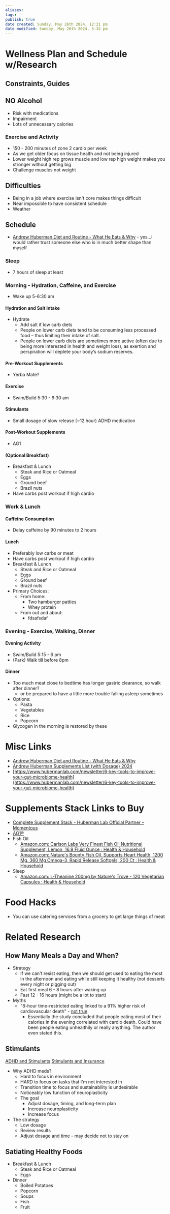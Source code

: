 ```yaml
---
aliases: 
tags: 
publish: true
date created: Sunday, May 26th 2024, 12:21 pm
date modified: Sunday, May 26th 2024, 5:32 pm
---
```


# Wellness Plan and Schedule w/Research
## Constraints, Guides
## NO Alcohol
- Risk with medications
- Impairment
- Lots of unnecessary calories
### Exercise and Activity
- 150 - 200 minutes of zone 2 cardio per week
- As we get older focus on tissue health and not being injured
- Lower weight high rep grows muscle and low rep high weight makes you stronger without getting big
- Challenge muscles not weight
## Difficulties
- Being in a job where exercise isn't core makes things difficult
- Near impossible to have consistent schedule
- Weather
## Schedule
- [Andrew Huberman Diet and Routine - What He Eats & Why](https://fastlifehacks.com/andrew-huberman-diet-and-routine/) - yes...I would rather trust someone else who is in much better shape than myself
### Sleep
- 7 hours of sleep at least
### Morning - Hydration, Caffeine, and Exercise
- Wake up 5-6:30 am
#### Hydration and Salt Intake
- Hydrate 
	- Add salt if low carb diets
	- People on lower carb diets tend to be consuming less processed food – thus limiting their intake of salt.
	- People on lower carb diets are sometimes more active (often due to being more interested in health and weight loss), as exertion and perspiration will deplete your body’s sodium reserves.
#### Pre-Workout Supplements
- Yerba Mate?
#### Exercise
- Swim/Build 5:30 - 6:30 am
#### Stimulants
- Small dosage of slow release (~12 hour) ADHD medication
#### Post-Workout Supplements
- AG1
#### (Optional Breakfast) 
- Breakfast & Lunch
    - Steak and Rice or Oatmeal
    - Eggs
    - Ground beef
    - Brazil nuts
- Have carbs post workout if high cardio
### Work & Lunch
#### Caffeine Consumption
- Delay caffeine by 90 minutes to 2 hours
#### Lunch
- Preferably low carbs or meat
- Have carbs post workout if high cardio
- Breakfast & Lunch
    - Steak and Rice or Oatmeal
    - Eggs
    - Ground beef
    - Brazil nuts
- Primary Choices:
	- From home:
		- Two hamburger patties
		- Whey protein
	- From out and about:
		- fdsafsdaf
### Evening - Exercise, Walking, Dinner
#### Evening Activity
- Swim/Build 5:15 - 6 pm
- (Park) Walk till before 8pm
#### Dinner
- Too much meat close to bedtime has longer gastric clearance, so walk after dinner?
	- or be prepared to have a little more trouble falling asleep sometimes 
- Options:
	- Pasta
	- Vegetables
	- Rice
	- Popcorn
- Glycogen in the morning is restored by these

# Misc Links
- [Andrew Huberman Diet and Routine - What He Eats & Why](https://fastlifehacks.com/andrew-huberman-diet-and-routine/)
- [Andrew Huberman Supplements List (with Dosage) 2024](https://fastlifehacks.com/andrew-huberman-supplements-list/)
- [https://www.hubermanlab.com/newsletter/6-key-tools-to-improve-your-gut-microbiome-health](https://www.hubermanlab.com/newsletter/6-key-tools-to-improve-your-gut-microbiome-health)
# Supplements Stack Links to Buy
- [Complete Supplement Stack - Huberman Lab Official Partner – Momentous](https://www.livemomentous.com/products/full-huberman-product-stack)
- [AG1®](https://drinkag1.com/) 
- Fish Oil
	- [Amazon.com: Carlson Labs Very Finest Fish Oil Nutritional Supplement, Lemon, 16.9 Fluid Ounce : Health & Household](https://www.amazon.com/Carlson-Finest-Nutritional-Supplement-Lemon/dp/B016K68N2Y) 
	- [Amazon.com: Nature's Bounty Fish Oil, Supports Heart Health, 1200 Mg, 360 Mg Omega-3, Rapid Release Softgels, 200 Ct : Health & Household](https://www.amazon.com/Natures-Bounty-Supplement-Supporting-Cardiovascular/dp/B000NPYY04)
- Sleep
	- [Amazon.com: L-Theanine 200mg by Nature's Trove - 120 Vegetarian Capsules : Health & Household](https://www.amazon.com/L-Theanine-200mg-Natures-Trove-Vegetarian/dp/B01D1YQBOK) 
# Food Hacks
- You can use catering services from a grocery to get large things of meat
# Related Research
## How Many Meals a Day and When?
- Strategy
	- If we can't resist eating, then we should get used to eating the most in the afternoon and eating while still keeping it healthy (not desserts every night or pigging out)
	- Eat first meal 6 - 8 hours after waking up
	- Fast 12 - 16 hours (might be a lot to start)
- Myths
	- "8-hour time-restricted eating linked to a 91% higher risk of cardiovascular death" - [not true](https://www.youtube.com/watch?v=GspirekMLqg&t=40s)
		- Essentially the study concluded that people eating most of their calories in the evening correlated with cardio death.  Could have been people eating unhealthily or really anything. The author even stated this.
## Stimulants
[ADHD and Stimulants](ADHD%20and%20Stimulants.md)
[Stimulants and Insurance](Stimulants%20and%20Insurance.md)

- Why ADHD meds?
	- Hard to focus in environment
	- HARD to focus on tasks that I'm not interested in
	- Transition time to focus and sustainability is undesirable
	- Noticeably low function of neuroplasticity
	- The goal
		- Adjust dosage, timing, and long-term plan
		- Increase neuroplasticity
		- Increase focus
- The strategy
	- Low dosage
	- Review results
	- Adjust dosage and time - may decide not to stay on
## Satiating Healthy Foods
- Breakfast & Lunch
    - Steak and Rice or Oatmeal
    - Eggs
- Dinner
    - Boiled Potatoes
    - Popcorn
    - Soups
    - Fish
    - Fruit